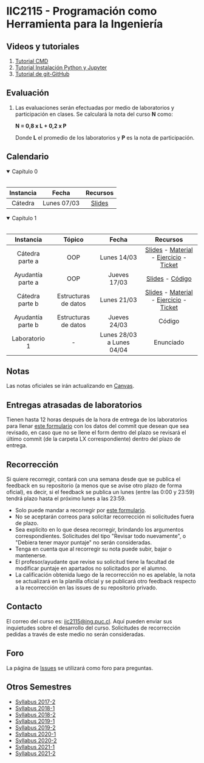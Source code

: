 # IIC2115 - Programación como Herramienta para la Ingeniería

## Videos y tutoriales

1. [Tutorial CMD](https://www.youtube.com/watch?v=qgFmMU6Pukc) 
1. [Tutorial Instalación Python y Jupyter](https://www.youtube.com/watch?v=FxHoi_ZRV4s) 
1. [Tutorial de git-GitHub](https://youtu.be/4WTjx_Rw65A)


## Evaluación

1. Las evaluaciones serán efectuadas por medio de laboratorios y participación en clases. Se calculará la nota del curso **N** como:

    **N = 0,8 x L + 0,2 x P**

    Donde **L** el promedio de los laboratorios y **P** es la nota de participación.


## Calendario 
<details open>
<summary>Capítulo 0</summary>
<br>

| Instancia | Fecha         | Recursos |
| :-:       | :-:           | :-:      |
| Cátedra   | Lunes 07/03   | [Slides](../../blob/master/Material%20de%20clases/Introducción.pdf) |
</details>


<details open>
<summary>Capítulo 1</summary>
<br>

| Instancia         | Tópico               | Fecha        | Recursos |
| :-:               | :-:                  | :-:          | :-:      |
| Cátedra parte a   | OOP                  | Lunes 14/03  | [Slides](../../blob/master/Material%20de%20clases/Capítulo%201/Parte%20a/Slides/01%20-%20Fundamentos%20de%20OOP.pdf) - [Material](../../tree/master/Material%20de%20clases/Capítulo%201/Parte%20a) - [Ejercicio](../../blob/master/Material%20de%20clases/Capítulo%201/Parte%20a/Ejercicios/C1a.pdf) - [Ticket](https://forms.gle/kpV6rjuSoW4woL4dA)|
| Ayudantía parte a | OOP                  | Jueves 17/03  | [Slides](../../blob/master/Ayudantías/C1a/Ayudantía%20C1a.pdf) - [Código](../../tree/master/Ayudantías/C1a)| 
| Cátedra parte b   | Estructuras de datos |Lunes 21/03  | [Slides](../../blob/master/Material%20de%20clases/Capítulo%201/Parte%20b/Slides/01%20-%20Estructuras%20de%20datos.pdf) - [Material](../../tree/master/Material%20de%20clases/Capítulo%201/Parte%20b) - [Ejercicio](../../blob/master/Material%20de%20clases/Capítulo%201/Parte%20b/Ejercicios/C1b.pdf) - [Ticket](https://forms.gle/bTEmwyGd44KTqvtPA) |
| Ayudantía parte b | Estructuras de datos | Jueves 24/03  | Código | 
| Laboratorio 1     | -                    | Lunes 28/03 a Lunes 04/04 | Enunciado |
</details>

<!--
<details>
<summary>Capítulo 2</summary>
<br>
   
| Capítulo |	Instancia          | Plataforma | Fecha        | Módulo | Recursos |
| :-:      | :-:                  | :-:        | :-:          | :-:    | :-:      |
| 2        | Resumen parte a      |  Zoom      | Lunes 13/09  | 4      | [Video](https://youtu.be/-DwLCdguUwQ) - [Slides](../../blob/main/Material%20de%20clases/Capítulo%202/Parte%20a/Slides/01%20-%20Estructuras%20de%20datos%20avanzadas.pdf) - [Material](../../tree/main/Material%20de%20clases/Cap%C3%ADtulo%202/Parte%20a) |
| 2        | Taller parte a       |  Discord   | Lunes 13/09  | 5      | [Enunciado](../../blob/main/Talleres/T2a/T2a.pdf) |
| 2        | Ayudantía parte a    |  Zoom      | Jueves 16/09 | 5      | [Video](https://youtu.be/qwBlPo2TJDQ) - [Código](https://github.com/IIC2115/Syllabus/blob/main/Ayudant%C3%ADas/T2a/Ayudant%C3%ADa%20T2a.ipynb) |
| 2        | Resumen parte b      |  Zoom      | Lunes 20/09  | 4      | [Video](https://youtu.be/qcD1piX0bCg) - [Slides](../../blob/main/Material%20de%20clases/Capítulo%202/Parte%20b/Slides/01%20-%20Técnicas%20y%20Algoritmos.pdf) - [Material](../../tree/main/Material%20de%20clases/Cap%C3%ADtulo%202/Parte%20b) |
| 2        | Taller parte b       |  Discord   | Lunes 20/09  | 5      | [Enunciado](../../blob/main/Talleres/T2b/T2b.pdf) |
| 2        | Ayudantía parte b    |  Zoom      | Jueves 23/09 | 5      | [Video](https://youtu.be/7k26wATkaP4) - [Código](https://github.com/IIC2115/Syllabus/blob/main/Ayudant%C3%ADas/T2b/Ayudant%C3%ADa%20T2b.ipynb) |
| 2        | Actividad práctica   |  Discord   | Lunes 27/09  | 4-5    | [Enunciado](../../blob/main/Actividades%20Prácticas/A2/A2.pdf) |
| 2        | Lectura enunciado L1 |  Zoom      | Jueves 30/09 | 5      | [Video](https://youtu.be/HUCHMV3LwYk) - [Enunciado](../../blob/main/Laboratorios/L1/L1.pdf) |

</details>

<details>
<summary>Capítulo 3</summary>
<br>
   
| Capítulo |	Instancia          | Plataforma | Fecha        | Módulo | Recursos |
| :-:      | :-:                  | :-:        | :-:          | :-:    | :-:      |
| 3        | Resumen parte a      |  Zoom      | Lunes 04/10 | 4      | [Sesión materia](https://youtu.be/wR_o-_U7bCY) - [Sesión ejercicios](https://youtu.be/-rr-5M2Cct8)- [Slides](../../blob/main/Material%20de%20clases/Capítulo%203/Parte%20a/Slides/01%20-%20Bases%20de%20datos%20relacionales.pdf) - [Material](../../tree/main/Material%20de%20clases/Capítulo%203/Parte%20a) |
| 3        | Taller parte a       |  Discord   | Lunes 04/10  | 5      | [Enunciado](../../blob/main/Talleres/T3a/T3a.pdf) |
| 3        | Ayudantía parte a    |  Zoom      | Jueves 07/10 | 5      | [Video](https://youtu.be/O3wW2yHqaWc) - [Slides](https://github.com/IIC2115/Syllabus/blob/main/Ayudant%C3%ADas/T3a/Ayudant%C3%ADa%20T3a.pdf) - [Código](https://github.com/IIC2115/Syllabus/blob/main/Ayudant%C3%ADas/T3a/Ayudantia.ipynb) |
| 3        | Resumen parte b      |  Youtube   |              | -      | [Video](https://youtu.be/QU3c1winhzk) - [Slides](../../blob/main/Material%20de%20clases/Capítulo%203/Parte%20b/Slides/01%20-%20Consultas%20en%20SQL.pdf) - [Material](../../blob/main/Material%20de%20clases/Capítulo%203/Parte%20b/01%20-%20Consultas%20sobre%20bases%20de%20datos%20relacionales.ipynb) |
| 3        | Ejercicios parte b   |  Youtube   |              | -      | [Video](https://youtu.be/aqkHNvBtzPE) - [Código](../../tree/main/Material%20de%20clases/Capítulo%203/Parte%20b/Ejemplos) |
| 3        | Taller parte b       |  Discord   | Jueves 14/10 | 5      | [Enunciado](../../blob/main/Talleres/T3b/T3b.pdf) |
| 3        | Ayudantía parte b    |  -         |              | -      | [Código](../../blob/main/Ayudantías/T3b/T3b_pauta.ipynb) |
| -        | Semana receso        |  -         | -            | -      | - |
| 3        | Actividad práctica   |  Discord   | Lunes 25/10  | 4-5    | [Enunciado](../../blob/main/Actividades%20Prácticas/A3/A3.pdf) |
| 3        | Lectura Enunciado L2 | Zoom       | Jueves 28/10 | 5      | [Video](https://youtu.be/NSbtzwGJKE8) - [Enunciado](../../blob/main/Laboratorios/L2/L2.pdf) |

</details>

<details open>
<summary>Capítulo 4</summary>
<br>
   
| Capítulo |	Instancia          | Plataforma | Fecha        | Módulo | Recursos |
| :-:      | :-:                  | :-:        | :-:          | :-:    | :-:      |
| 4        | Resumen parte a      |  Youtube   | -            | -      | [Video](https://youtu.be/wzNrd-3q65s) - [Slides](../../blob/main/Material%20de%20clases/Capítulo%204/Parte%20a/Slides/01%20-%20Exploración%2C%20limpieza%20y%20depuración%20de%20datos.pdf) - [Material](../../tree/main/Material%20de%20clases/Capítulo%204/Parte%20a) |
| 4        | Taller parte a       |  Discord   | Jueves 04/11 | 5      | [Enunciado](../../blob/main/Talleres/T4a/T4a.pdf) |
| 4        | Ayudantía parte a    |  -         | Jueves 04/11 | 5      | [Código](../../blob/main/Ayudantías/T4a/T4a_pauta.ipynb) |
| 4        | Resumen parte b      |  Híbrida   | Lunes 08/11  | 4      | [Video resumen](https://youtu.be/jDaeLLpY7FU) - [Slides](../../blob/main/Material%20de%20clases/Capítulo%204/Parte%20b/Slides/01%20-%20Modelos%20predictivos%20con%20ML.pdf) - [Código](../../tree/main/Material%20de%20clases/Capítulo%204/Parte%20b) - [Video ejercicios](https://youtu.be/S4a-Xk354l8) |
| 4        | Taller parte b       |  Híbrida   | Lunes 08/11  | 5      | [Enunciado](../../blob/main/Talleres/T4b/T4b.pdf) |
| 4        | Ayudantía parte b    |  Zoom      | Jueves 11/11 | 5      | [Video](https://youtu.be/X82W764JsBo) - [Código](../../blob/main/Ayudantías/T4b/T4b_pauta.ipynb) |
| 4        | Actividad práctica   |  Híbrida   | Lunes 15/11  | 4-5    | [Enunciado](../../blob/main/Actividades%20Prácticas/A4/A4.pdf) |

</details>


<details open>
<summary>Capítulo 5</summary>
<br>
   
| Capítulo |	Instancia          | Plataforma | Fecha        | Módulo | Recursos |
| :-:      | :-:                  | :-:        | :-:          | :-:    | :-:      |
| 5        | Resumen parte a (hasta 1:16:04)  |  Híbrida   | Lunes 22/11            | 4      | [Video resumen](https://youtu.be/NDnJn9QxKO8) - [Slides](../../tree/main/Material%20de%20clases/Cap%C3%ADtulo%205/Parte%20a/Slides/01%20Herramientas%20Avanzadas%20de%20SIG.pdf) - [Material](../../tree/main/Material%20de%20clases/Capítulo%205/Parte%20a) - [Video ejercicios](https://youtu.be/elEgV_bKo90)|
| 5        | Taller parte a       |  Híbrida   | Lunes 22/11  | 5      | [Enunciado](../../blob/main/Talleres/T5a/T5a.pdf) |
| 5        | Ayudantía parte a    |  Zoom      | Jueves 25/11 | 5      | Código |
| 5        | Resumen parte b (1:17:04 - 1:46:33)  |  Híbrida   | Lunes 29/11            | 4      | [Video resumen](https://youtu.be/NDnJn9QxKO8) - [Material](../../tree/main/Material%20de%20clases/Capítulo%205/Parte%20b) - [Video ejercicios](https://youtu.be/d9-ZiOU6Xvc)|
| 5        | Taller parte b       |  Híbrida   | Lunes 29/11  | 5      | [Enunciado](../../blob/main/Talleres/T5b/T5b.pdf) |
| 5        | Ayudantía parte b    |  Zoom      | Jueves 02/12 | 5      | [Video](https://youtu.be/aYc4N8yvxYg) - Código |
| 5        | Actividad práctica   |  Híbrida   | Lunes 06/12  | 4-5    | Enunciado |

</details>
-->   



## Notas
Las notas oficiales se irán actualizando en [Canvas](https://cursos.canvas.uc.cl/).


## Entregas atrasadas de laboratorios
Tienen hasta 12 horas después de la hora de entrega de los laboratorios para llenar [este formulario](https://docs.google.com/forms/d/1no0BQIlv5ET1iAvhJAw8lqec1CX-VE6IQz71t4CQyr0/edit) con los datos del commit que desean que sea revisado, en caso que no se llene el form dentro del plazo se revisará el último commit (de la carpeta LX correspondiente) dentro del plazo de entrega.


## Recorrección

Si quiere recorregir, contará con una semana desde que se publica el feedback en su repositorio (a menos que se avise otro plazo de forma oficial), es decir, si el feedback se publica un lunes (entre las 0:00 y 23:59) tendrá plazo hasta el próximo lunes a las 23:59.
* Solo puede mandar a recorregir por [este formulario](https://docs.google.com/forms/d/1i1peDx2b5F5CyQd5SGgA2eaBBxkE0_3KXkbeJtPdbJg).
* No se aceptarán correos para solicitar recorrección ni solicitudes fuera de plazo.
* Sea explícito en lo que desea recorregir, brindando los argumentos correspondientes. Solicitudes del tipo "Revisar todo nuevamente", o "Debiera tener mayor puntaje" no serán consideradas.
* Tenga en cuenta que al recorregir su nota puede subir, bajar o mantenerse.
* El profesor/ayudante que revise su solicitud tiene la facultad de modificar puntaje en apartados no solicitados por el alumno. 
* La calificación obtenida luego de la recorrección no es apelable, la nota se actualizará en la planilla oficial y se publicará otro feedback respecto a la recorrección en las issues de su repositorio privado.

## Contacto

El correo del curso es: iic2115@ing.puc.cl. Aquí pueden enviar sus inquietudes sobre el desarrollo del curso. Solicitudes de recorrección pedidas a través de este medio no serán consideradas.

## Foro

La página de [Issues](../../issues) se utilizará como foro para preguntas.

## Otros Semestres

* [Syllabus 2017-2](https://github.com/IIC2115/Syllabus-2017-2)
* [Syllabus 2018-1](https://github.com/IIC2115/Syllabus-2018-1)
* [Syllabus 2018-2](https://github.com/IIC2115/Syllabus-2018-2)
* [Syllabus 2019-1](https://github.com/IIC2115/Syllabus-2019-1)
* [Syllabus 2019-2](https://github.com/IIC2115/Syllabus-2019-2)
* [Syllabus 2020-1](https://github.com/IIC2115/Syllabus-2020-1)
* [Syllabus 2020-2](https://github.com/IIC2115/Syllabus-2020-2)
* [Syllabus 2021-1](https://github.com/IIC2115/Syllabus-2021-1)
* [Syllabus 2021-2](https://github.com/IIC2115/Syllabus-2021-2)
